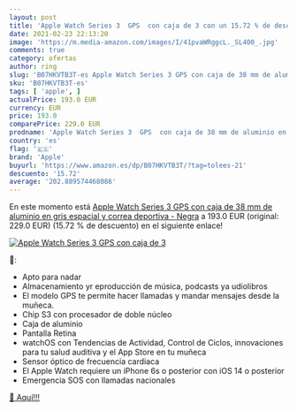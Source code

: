 ```yaml
---
layout: post
title: 'Apple Watch Series 3  GPS  con caja de 3 con un 15.72 % de descuento'
date: 2021-02-23 22:13:20
image: 'https://m.media-amazon.com/images/I/41pvaWRggcL._SL400_.jpg'
comments: true
category: ofertas
author: ring
slug: 'B07HKVTB3T-es Apple Watch Series 3 GPS con caja de 38 mm de aluminio en...'
sku: 'B07HKVTB3T-es'
tags: [ 'apple', ]
actualPrice: 193.0 EUR
currency: EUR
price: 193.0
comparePrice: 229.0 EUR
prodname: 'Apple Watch Series 3  GPS  con caja de 38 mm de aluminio en gris espacial y correa deportiva - Negra'
country: 'es'
flag: '🇪🇸'
brand: 'Apple'
buyurl: 'https://www.amazon.es/dp/B07HKVTB3T/?tag=tolees-21'
descuento: '15.72'
average: '202.889574468086'
---
```


En este momento está [Apple Watch Series 3  GPS  con caja de 38 mm de aluminio en gris espacial y correa deportiva - Negra](https://www.amazon.es/dp/B07HKVTB3T/?tag=tolees-21) a 193.0 EUR (original: 229.0 EUR) (15.72 %  de descuento) en el siguiente enlace!

[![Apple Watch Series 3  GPS  con caja de 3](https://m.media-amazon.com/images/I/41pvaWRggcL._SL400_.jpg)](https://www.amazon.es/dp/B07HKVTB3T/?tag=tolees-21)

🔎:

- Apto para nadar
- Almacenamiento yr eproducción de música, podcasts ya udiolibros
- El modelo GPS te permite hacer llamadas y mandar mensajes desde la muñeca.
- Chip S3 con procesador de doble núcleo
- Caja de aluminio
- Pantalla Retina
- watchOS con Tendencias de Actividad, Control de Ciclos, innovaciones para tu salud auditiva y el App Store en tu muñeca
- Sensor óptico de frecuencia cardiaca
- El Apple Watch requiere un iPhone 6s o posterior con iOS 14 o posterior
- Emergencia SOS con llamadas nacionales

[🛒 Aquí!!!](https://www.amazon.es/dp/B07HKVTB3T/?tag=tolees-21)
